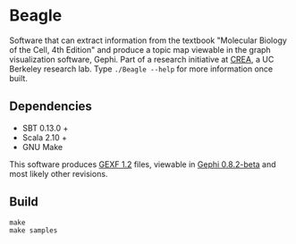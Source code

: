 # Beagle

Software that can extract information from the textbook "Molecular Biology of the Cell, 4th Edition" and produce a topic map viewable in the graph visualization software, Gephi. Part of a research initiative at [CREA](http://crea.berkeley.edu/), a UC Berkeley research lab. Type <code>./Beagle --help</code> for more information once built. 

## Dependencies 

- SBT 0.13.0 + 
- Scala 2.10 + 
- GNU Make

This software produces [GEXF 1.2](http://gexf.net/format/index.html) files, viewable in
[Gephi 0.8.2-beta](http://gephi.org/users/download/) and most likely other revisions. 

## Build
    make
    make samples
  

  
  
  


